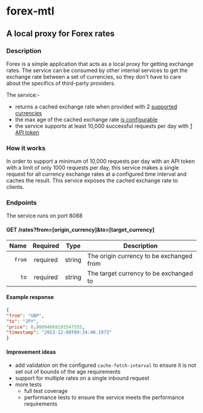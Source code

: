 # forex-mtl

## A local proxy for Forex rates

### Description

Forex is a simple application that acts as a local proxy for getting exchange rates. The service can be consumed by 
other internal services to get the exchange rate between a set of currencies, so they don't have to care about the 
specifics of third-party providers.

The service:-
- returns a cached exchange rate when provided with 2 [supported currencies](https://github.com/davidmthornton/paidy/blob/6dfdc5aa4bc9afdb2400336af9c5443a988edb42/forex-mtl/src/main/scala/forex/domain/Currency.scala#L7)
- the max age of the cached exchange rate [is configurable](https://github.com/davidmthornton/paidy/blob/6dfdc5aa4bc9afdb2400336af9c5443a988edb42/forex-mtl/src/main/resources/application.conf#L14)
- the service supports at least 10,000 successful requests per day with [1 API token](https://github.com/davidmthornton/paidy/blob/6dfdc5aa4bc9afdb2400336af9c5443a988edb42/forex-mtl/src/main/resources/application.conf#L13)

### How it works

In order to support a minimum of 10,000 requests per day with an API token with a limit of only 1000 requests per day,
this service makes a single request for all currency exchange rates at a configured time interval and caches the result.
This service exposes the cached exchange rate to clients. 

### Endpoints

The service runs on port 8088

#### GET /rates?from=[origin_currency]&to=[target_currency]

|   Name | Required |  Type   | Description                              |
|-------:|:--------:|:-------:|------------------------------------------|
| `from` | required | string  | The origin currency to be exchanged from |
|   `to` | required | string  | The target currency to be exchanged to   |

#### Example response

``` json
{
"from": "GBP",
"to": "JPY",
"price": 0.90894669193547555,
"timestamp": "2023-12-08T09:34:40.197Z"
}
```

#### Improvement ideas

- add validation on the configured ```cache-fetch-interval``` to ensure it is not set out of bounds of the age requirements
- support for multiple rates on a single inbound request
- more tests
  - full test coverage
  - performance tests to ensure the service meets the performance requirements